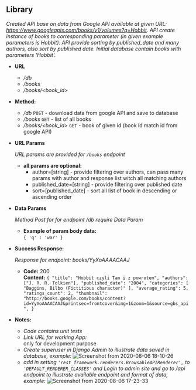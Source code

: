 **Library**
---
  _Created API base on data from  Google API available at given URL: https://www.googleapis.com/books/v1/volumes?q=Hobbit. API create instance of books to corresponding parameter (in given example parameters is Hobbit). API provide sorting by published_date and many authors, also sort by published date. Initial database contain books with parameters 'Hobbit'._
* **URL**

  * _/db_
  * _/books_
  * _/books/<book_id>_

* **Method:**
  
  * _/db_  `POST` - download data from google API and save to database
  * _/books_ `GET` - list of all books
  * _/books/<book_id>_ `GET` - book of given id (book id match id from google API)
  
*  **URL Params**
     
   _URL params are provided for `/books` endpoint_

    * **all params are optional:**<br />
      * author=[string] - provide filtering over authors, can pass many params with author and response list witch all matching authors<br />
      * published_date=[string] - provide filtering over published date<br />
      * sort=[published_date] - sort all list of book in descending or ascending order<br />
    
   
   
* **Data Params**

  _Method Post for for endpoint /db require Data Param_
    * **Example of param body data:**  <br />
    `{ 'q' : 'war' }`
  

* **Success Response:**
  
  _Response for endpoint: books/YyXoAAAACAAJ_

  * **Code:** 200 <br />
    **Content:** `{
    "title": "Hobbit czyli Tam i z powrotem",
    "authors": ["J. R. R. Tolkien"],
    "published_date": "2004",
    "categories": [
        "Baggins, Bilbo (Fictitious character)"
      ],
    "average_rating": 5,
    "ratings_count": 2,
    "thumbnail": "http://books.google.com/books/content?id=YyXoAAAACAAJ&printsec=frontcover&img=1&zoom=1&source=gbs_api",
}`
 
* **Notes:**

    * _Code contains unit tests_
    * _Link URL for working App:_<br />
    only for development purpose
    * _Create superuser in Django Admin to illustrate data saved in database, example:_
    ![Screenshot from 2020-08-06 18-10-26](https://user-images.githubusercontent.com/62465226/89555322-30525580-d810-11ea-9d43-4f4f742ba5a3.png)
    * _add in setting `'rest_framework.renderers.BrowsableAPIRenderer',` to `'DEFAULT_RENDERER_CLASSES'` and Login  to admin site and go to /api endpoint to illustrate available endpoint and format of data, example:_
    ![Screenshot from 2020-08-06 17-23-33](https://user-images.githubusercontent.com/62465226/89555082-ec5f5080-d80f-11ea-9aaa-9b16da4474e7.png)

    
   